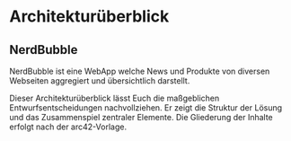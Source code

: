 # Architekturüberblick

## NerdBubble

NerdBubble ist eine WebApp welche News und Produkte von diversen Webseiten aggregiert und übersichtlich darstellt.

Dieser Architekturüberblick lässt Euch die maßgeblichen Entwurfsentscheidungen nachvollziehen. Er zeigt die Struktur der Lösung und das Zusammenspiel zentraler Elemente. Die Gliederung der Inhalte erfolgt nach der arc42-Vorlage.
